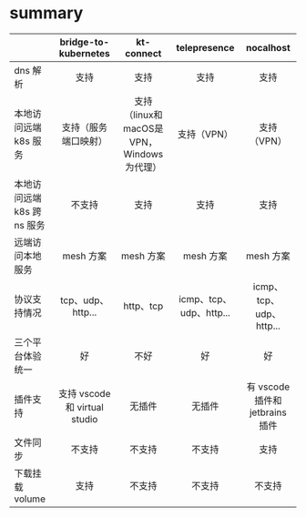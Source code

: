 # summary

|                    |    bridge-to-kubernetes    |           kt-connect           |     telepresence     |         nocalhost         |
|--------------------|:--------------------------:|:------------------------------:|:--------------------:|:-------------------------:|
| dns 解析             |             支持             |               支持               |          支持          |            支持             |
| 本地访问远端 k8s 服务      |         支持（服务端口映射）         | 支持（linux和macOS是VPN，Windows为代理） |       支持（VPN）        |          支持（VPN）          |
| 本地访问远端 k8s 跨 ns 服务 |            不支持             |               支持               |          支持          |            支持             |
| 远端访问本地服务           |          mesh 方案           |            mesh 方案             |       mesh 方案        |          mesh 方案          |
| 协议支持情况             |      tcp、udp、http...       |            http、tcp            | icmp、tcp、udp、http... |   icmp、tcp、udp、http...    |
| 三个平台体验统一           |             好              |               不好               |          好           |             好             |
| 插件支持               | 支持 vscode 和 virtual studio |              无插件               |         无插件          | 有 vscode 插件和 jetbrains 插件 |
| 文件同步               |            不支持             |              不支持               |         不支持          |            支持             |
| 下载挂载 volume        |             支持             |              不支持               |         不支持          |            不支持            |
